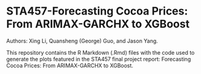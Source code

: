 # STA457-Forecasting Cocoa Prices: From ARIMAX-GARCHX to XGBoost

Authors: Xing Li, Quansheng (George) Guo, and Jason Yang.

This repository contains the R Markdown (.Rmd) files with the code used to generate the plots featured in the STA457 final project report: Forecasting Cocoa Prices: From ARIMAX-GARCHX to XGBoost.

